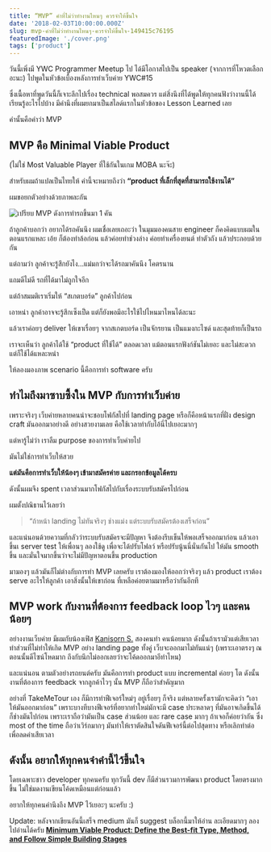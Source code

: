 ```yaml
---
title: “MVP” คำที่ไม่ว่าทำงานไหนๆ ควรจำให้ขึ้นใจ
date: '2018-02-03T10:00:00.000Z'
slug: mvp-คำที่ไม่ว่าทำงานไหนๆ-ควรจำให้ขึ้นใจ-149415c76195
featuredImage: './cover.png'
tags: ['product']
---
```


วันนี้เพิ่งมี YWC Programmer Meetup ไป ได้มีโอกาสไปเป็น speaker (จากการที่โหวตเลือกอะนะ) ไปพูดในหัวข้อเบื้องหลังการทำเว็บค่าย YWC#15

ซึ่งเนื้อหาที่พูดวันนี้ก็เจาะลึกไปเรื่อง technical พอสมควร แต่สิ่งนึงที่ได้พูดให้ทุกคนฟังว่างานนี้ได้เรียนรู้อะไรไปบ้าง มีคำนึงที่ผมยกมาเป็นสไลด์แรกในหัวข้อของ Lesson Learned เลย

คำนั้นคือคำว่า MVP

## MVP คือ Minimal Viable Product

(ไม่ใช่ Most Valuable Player ที่ใช้กันในเกม MOBA นะจ๊ะ)

สำหรับผมถ้าแปลเป็นไทยให้ คำนี้จะหมายถึงว่า **“product ที่เล็กที่สุดที่สามารถใช้งานได้”**

ผมขอยกตัวอย่างด้วยภาพละกัน

![เปรียบ MVP ดังการทำรถขึ้นมา 1 คัน](https://cdn-images-1.medium.com/max/1600/1*6v4DKb_ecQ8JXvtpp94dUw.png)

ถ้าลูกค้าบอกว่า อยากได้รถคันนึง ผมเชื่อเลยเถอะว่า ในมุมมองคนสาย engineer ก็คงคิดแบบผมในตอนแรกแหละ เอ้ย ก็ต้องทำล้อก่อน แล้วค่อยทำช่วงล่าง ค่อยทำเครื่องยนต์ ทำตัวถัง แล้วประกอบด้วยกัน

แต่ถามว่า ลูกค้าจะรู้สึกยังไง…แม่มกว่าจะได้รถมาคันนึง โคตรนาน

แถมดีไม่ดี รถที่ได้มาไม่ถูกใจอีก

แต่ถ้าสมมติเราเริ่มให้ “สเกตบอร์ด” ลูกค้าไปก่อน

เอาหน่า ลูกค้าอาจจะรู้สึกเซ็งเป็ด แต่ก็ยังพอมีอะไรใช้ไปไหนมาไหนได้ละนะ

แล้วเราค่อยๆ deliver ให้เขาเรื่อยๆ จากสเกตบอร์ด เป็นจักรยาน เป็นแมงกะไซด์ และสุดท้ายก็เป็นรถ

เราจะเห็นว่า ลูกค้าได้ใช้ “product ที่ใช้ได้” ตลอดเวลา แม้ตอนแรกฟังก์ชันไม่เยอะ และไม่สะดวก แต่ก็ใช้ได้แหละหน่า

ให้ลองมองภาพ scenario นี้คือการทำ software ครับ

## ทำไมถึงมาซาบซึ้งใน MVP กับการทำเว็บค่าย

เพราะจริงๆ เว็บค่ายหลายคนน่าจะชอบโฟกัสไปที่ landing page หรือก็คือหน้าแรกที่ฝั่ง design craft มันออกมาอย่างดี อย่างสวยงามเลย คือใช้เวลาทำกับไอ้นี่ไปเยอะมากๆ

แต่หารู้ไม่ว่า เราลืม purpose ของการทำเว็บค่ายไป

มันไม่ใช่การทำเว็บให้สวย

**แต่มันคือการทำเว็บให้น้องๆ เข้ามาสมัครค่าย และกรอกข้อมูลได้ครบ**

ดังนั้นผมจึง spent เวลาส่วนมากโฟกัสไปกับเรื่องระบบรับสมัครไปก่อน

ผมตั้งปณิธานไว้เลยว่า

> “ถ้าหน้า landing ไม่ทันจริงๆ ช่างแม่ง แต่ระบบรับสมัครต้องเสร็จก่อน”

และแน่นอนด้วยความที่กลัวว่าระบบรับสมัครจะมีปัญหา จึงต้องรีบเข็นให้พอเสร็จออกมาก่อน แล้วเอาขึ้นเ server test ให้เพื่อนๆ ลองใช้ดู เพื่อจะได้ปรับโฟลว์ หรือปรับนู้นนี่นั่นกันไป ให้มัน smooth ขึ้น และมั่นใจมากขึ้นว่าจะไม่มีปัญหาตอนขึ้น production

มามองๆ แล้วมันก็ไม่ต่างกับการทำ MVP เลยครับ เราต้องมองให้ออกว่าจริงๆ แล้ว product เราต้อง serve อะไรให้ลูกค้า เอาสิ่งนั้นให้เขาก่อน ที่เหลือค่อยตามมาหรือว่ากันอีกที

## MVP work กับงานที่ต้องการ feedback loop ไวๆ และคนน้อยๆ

อย่างงานเว็บค่าย มีผมกับน้องเฟิส [Kanisorn S.](https://medium.com/@FirsTziiz) สองคนทำ คนน้อยมาก ดังนั้นถ้าเรามัวแต่เสียเวลาทำส่วนที่ไม่ทำให้เกิด MVP อย่าง landing page ทั้งคู่ เว็บจะออกมาไม่ทันแน่ๆ (เพราะเอาตรงๆ ณ ตอนนั้นดีไซน์โหดมาก ถึงกับนึกไม่ออกเลยว่าจะโค้ดออกมาอีท่าไหน)

และแน่นอน ตามตัวอย่างรถยนต์ครับ มันคือการทำ product แบบ incremental ค่อยๆ โต ดังนั้นงานที่ต้องการ feedback จากลูกค้าไวๆ นั้น MVP ก็ถือว่าสำคัญมาก

อย่างที่ TakeMeTour เอง ก็มีการทำฟีเจอร์ใหม่ๆ อยู่เรื่อยๆ ก็จริง แต่หลายครั้งเรามักจะคิดว่า “เอาให้มันออกมาก่อน” เพราะบางทีบางฟีเจอร์ที่อยากทำใหม่มักจะมี case ประหลาดๆ ที่มันอาจเกิดขึ้นได้ ก็ช่างมันไปก่อน เพราะเราถือว่ามันเป็น case ส่วนน้อย และ rare case มากๆ ถ้าเจอก็ค่อยว่ากัน ซึ่ง most of the time ถือว่าเวิร์กมากๆ มันทำให้เราตัดสินใจดันฟีเจอร์นี้ต่อไปสุดทาง หรือเลิกทำต่อเพื่อลดค่าเสียเวลา

## ดังนั้น อยากให้ทุกคนจำคำนี้ไว้ขึ้นใจ

โดยเฉพาะชาว developer ทุกคนครับ ทุกวันนี้ dev ก็มีส่วนรวมการพัฒนา product โดยตรงมากขึ้น ไม่ใช่มดงานเขียนโค้ดเหมือนแต่ก่อนแล้ว

อยากให้ทุกคนคำนึงถึง MVP ไว้เยอะๆ นะครับ :)

Update: หลังจากเขียนอันนี้เสร็จ medium มันก็ suggest บล็อกนี้มาให้อ่าน ละเอียดมากๆ ลองไปอ่านได้ครับ [**Minimum Viable Product: Define the Best-fit Type, Method, and Follow Simple Building Stages**](https://medium.com/swlh/minimum-viable-product-define-the-best-fit-type-method-and-follow-simple-building-stages-3bd0b0d66607)
